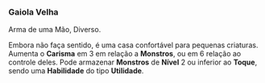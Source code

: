 ### Gaiola Velha

Arma de uma Mão, Diverso.

Embora não faça sentido, é uma casa confortável para pequenas criaturas. Aumenta o **Carisma** em 3 em relação a **Monstros**, ou em 6 relação ao controle deles. Pode armazenar **Monstros** de **Nível** 2 ou inferior ao **Toque**, sendo uma **Habilidade** do tipo **Utilidade**.